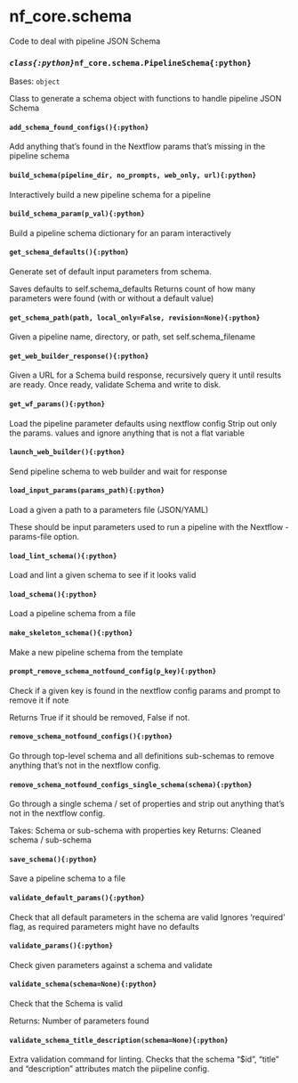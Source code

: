 # nf_core.schema

Code to deal with pipeline JSON Schema

### _`class{:python}`_`nf_core.schema.PipelineSchema{:python}`

Bases: `object`

Class to generate a schema object with
functions to handle pipeline JSON Schema

#### `add_schema_found_configs(){:python}`

Add anything that’s found in the Nextflow params that’s missing in the pipeline schema

#### `build_schema(pipeline_dir, no_prompts, web_only, url){:python}`

Interactively build a new pipeline schema for a pipeline

#### `build_schema_param(p_val){:python}`

Build a pipeline schema dictionary for an param interactively

#### `get_schema_defaults(){:python}`

Generate set of default input parameters from schema.

Saves defaults to self.schema_defaults
Returns count of how many parameters were found (with or without a default value)

#### `get_schema_path(path, local_only=False, revision=None){:python}`

Given a pipeline name, directory, or path, set self.schema_filename

#### `get_web_builder_response(){:python}`

Given a URL for a Schema build response, recursively query it until results are ready.
Once ready, validate Schema and write to disk.

#### `get_wf_params(){:python}`

Load the pipeline parameter defaults using nextflow config
Strip out only the params. values and ignore anything that is not a flat variable

#### `launch_web_builder(){:python}`

Send pipeline schema to web builder and wait for response

#### `load_input_params(params_path){:python}`

Load a given a path to a parameters file (JSON/YAML)

These should be input parameters used to run a pipeline with
the Nextflow -params-file option.

#### `load_lint_schema(){:python}`

Load and lint a given schema to see if it looks valid

#### `load_schema(){:python}`

Load a pipeline schema from a file

#### `make_skeleton_schema(){:python}`

Make a new pipeline schema from the template

#### `prompt_remove_schema_notfound_config(p_key){:python}`

Check if a given key is found in the nextflow config params and prompt to remove it if note

Returns True if it should be removed, False if not.

#### `remove_schema_notfound_configs(){:python}`

Go through top-level schema and all definitions sub-schemas to remove
anything that’s not in the nextflow config.

#### `remove_schema_notfound_configs_single_schema(schema){:python}`

Go through a single schema / set of properties and strip out
anything that’s not in the nextflow config.

Takes: Schema or sub-schema with properties key
Returns: Cleaned schema / sub-schema

#### `save_schema(){:python}`

Save a pipeline schema to a file

#### `validate_default_params(){:python}`

Check that all default parameters in the schema are valid
Ignores ‘required’ flag, as required parameters might have no defaults

#### `validate_params(){:python}`

Check given parameters against a schema and validate

#### `validate_schema(schema=None){:python}`

Check that the Schema is valid

Returns: Number of parameters found

#### `validate_schema_title_description(schema=None){:python}`

Extra validation command for linting.
Checks that the schema “$id”, “title” and “description” attributes match the piipeline config.
